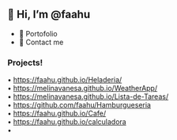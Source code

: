 ##  👋 Hi, I’m @faahu
- 👀 Portofolio
- 🌱 Contact me 
### Projects!
• https://faahu.github.io/Heladeria/ <br>
• https://melinavanesa.github.io/WeatherApp/ <br>
• https://melinavanesa.github.io/Lista-de-Tareas/ <br>
• https://github.com/faahu/Hamburgueseria <br>
• https://faahu.github.io/Cafe/ <br>
• https://faahu.github.io/calculadora <br>
•
<!---
faaju/faaju is a ✨ special ✨ repository because its `README.md` (this file) appears on your GitHub profile.
You can click the Preview link to take a look at your changes.
--->

